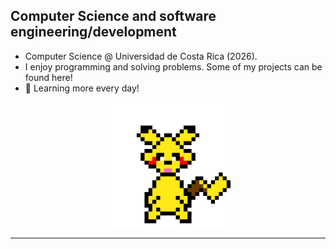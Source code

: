 ## Computer Science and software engineering/development
<!--
**QuiannZo/QuiannZo** is a ✨ _special_ ✨ repository because its `README.md` (this file) appears on your GitHub profile.

Here are some ideas to get you started:

- 🔭 I’m currently working on ...
- 🌱 I’m currently learning ...
- 👯 I’m looking to collaborate on ...
- 🤔 I’m looking for help with ...
- 💬 Ask me about ...
- 📫 How to reach me: ...
- 😄 Pronouns: ...
- ⚡ Fun fact: ...
-->

- Computer Science @ Universidad de Costa Rica (2026).
- I enjoy programming and solving problems. Some of my projects can be found here!
- 🌱 Learning more every day!

<div align="center">
  <img src="imgs/v1.png" alt="N/A" width="200" height="200">
</div>

___
